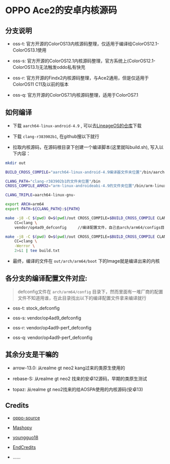 # OPPO Ace2的安卓内核源码

## 分支说明

- oss-t: 官方开源的ColorOS13内核源码整理，仅适用于编译给ColorOS12.1-ColorOS13.1使用

- oss-s: 官方开源的ColorOS12.1内核源码整理，官方系统上(ColorOS12.1-ColorOS13.1)无法触发oddo私有快充

- oss-r: 官方开源的Findx2内核源码整理，与Ace2通用，但是仅适用于ColorOS11 C11及以前的版本

- oss-q: 官方开源的ColorOS7.1内核源码整理，适用于ColorOS7.1

## 如何编译

* 下载 `aarch64-linux-android-4.9` , 可以去[LineageOS的仓库](https://github.com/LineageOS/android_prebuilts_gcc_linux-x86_aarch64_aarch64-linux-android-4.9)下载

* 下载 `clang-r383902b1`, 在github搜以下就行

* 拉取内核源码，在源码根目录下创建一个编译脚本(这里就叫build.sh), 写入以下内容：

```bash
mkdir out

BUILD_CROSS_COMPILE="aarch64-linux-android-4.9编译器文件夹位置"/bin/aarch64-linux-android-

CLANG_PATH="clang-r383902b1的文件夹位置"/bin
CROSS_COMPILE_ARM32="arm-linux-androideabi-4.9的文件夹位置"/bin/arm-linux-androideabi-

CLANG_TRIPLE=aarch64-linux-gnu-

export ARCH=arm64
export PATH=${CLANG_PATH}:${PATH}

make -j8 -C $(pwd) O=$(pwd)/out CROSS_COMPILE=$BUILD_CROSS_COMPILE CLANG_TRIPLE=$CLANG_TRIPLE CROSS_COMPILE_ARM32=$CROSS_COMPILE_ARM32 \
    CC=clang \
    vendor/op4ad9_defconfig     //编译配置文件，自己去arch/arm64/configs目录下寻找

make -j8 -C $(pwd) O=$(pwd)/out CROSS_COMPILE=$BUILD_CROSS_COMPILE CLANG_TRIPLE=$CLANG_TRIPLE CROSS_COMPILE_ARM32=$CROSS_COMPILE_ARM32 \
    CC=clang \
    -Werror \
    2>&1 | tee build.txt
```

* 最终，编译的文件在 `out/arch/arm64/boot` 下的Image就是编译出来的内核

## 各分支的编译配置文件对应:

> defconfig文件在 `arch/arm64/config` 目录下，然而里面有一堆厂商的配置文件不知道用谁，在此目录找出以下的编译配置文件拿来编译就行

* oss-t: stock_defconfig

* oss-s: vendor/op4ad9_defconfig

* oss-r: vendor/op4ad9-perf_defconfig

* oss-q: vendor/op4ad9-perf_defconfig

## 其余分支是干嘛的

* arrow-13.0: 从realme gt neo2 kang过来的类原生使用的

* rebase-S: 从realme gt neo2 找来的安卓12源码，早期的类原生测试

* topaz: 从realme gt neo2找来的给AOSPA使用的内核源码(安卓13)

## Credits

* [oppo-source](https://github.com/oppo-source) 

* [Mashopy](https://github.com/Mashopy) 

* [youngguo18](https://github.com/youngguo18)

* [EndCredits](https://github.com/EndCredits)

* ......